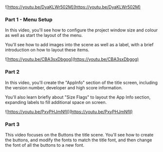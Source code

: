 

  

![https://youtu.be/DyaKLWr502M](https://youtu.be/DyaKLWr502M)

  

### **Part 1 - Menu Setup**

  

In this video, you'll see how to configure the project window size and colour as well as start the layout of the menu.

  

You'll see how to add images into the scene as well as a label, with a brief introduction on how to layout these items.

  

![https://youtu.be/CBA3sxDbgog](https://youtu.be/CBA3sxDbgog)

  

### **Part 2**

  

In this video, you'll create the "AppInfo" section of the title screen, including the version number, developer and high score information.

  

You'll also learn briefly about "Size Flags" to layout the App Info section, expanding labels to fill additional space on screen.

  

![https://youtu.be/PxyPHJmNflI](https://youtu.be/PxyPHJmNflI)

  

### **Part 3**

  

This video focuses on the Buttons the title scene. You'll see how to create the buttons, and modify the fonts to match the title font, and then change the font of all the buttons to a new font.

  
